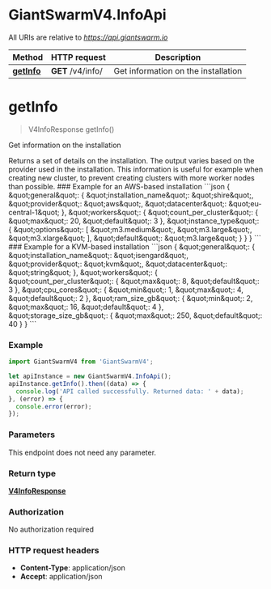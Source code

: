 # GiantSwarmV4.InfoApi

All URIs are relative to *https://api.giantswarm.io*

Method | HTTP request | Description
------------- | ------------- | -------------
[**getInfo**](InfoApi.md#getInfo) | **GET** /v4/info/ | Get information on the installation


<a name="getInfo"></a>
# **getInfo**
> V4InfoResponse getInfo()

Get information on the installation

Returns a set of details on the installation. The output varies based on the provider used in the installation.  This information is useful for example when creating new cluster, to prevent creating clusters with more worker nodes than possible.  ### Example for an AWS-based installation  &#x60;&#x60;&#x60;json {   \&quot;general\&quot;: {     \&quot;installation_name\&quot;: \&quot;shire\&quot;,     \&quot;provider\&quot;: \&quot;aws\&quot;,     \&quot;datacenter\&quot;: \&quot;eu-central-1\&quot;   },   \&quot;workers\&quot;: {     \&quot;count_per_cluster\&quot;: {       \&quot;max\&quot;: 20,       \&quot;default\&quot;: 3     },     \&quot;instance_type\&quot;: {       \&quot;options\&quot;: [         \&quot;m3.medium\&quot;, \&quot;m3.large\&quot;, \&quot;m3.xlarge\&quot;       ],       \&quot;default\&quot;: \&quot;m3.large\&quot;     }   } } &#x60;&#x60;&#x60;  ### Example for a KVM-based installation  &#x60;&#x60;&#x60;json {   \&quot;general\&quot;: {     \&quot;installation_name\&quot;: \&quot;isengard\&quot;,     \&quot;provider\&quot;: \&quot;kvm\&quot;,     \&quot;datacenter\&quot;: \&quot;string\&quot;   },   \&quot;workers\&quot;: {     \&quot;count_per_cluster\&quot;: {       \&quot;max\&quot;: 8,       \&quot;default\&quot;: 3     },     \&quot;cpu_cores\&quot;: {       \&quot;min\&quot;: 1,       \&quot;max\&quot;: 4,       \&quot;default\&quot;: 2     },     \&quot;ram_size_gb\&quot;: {       \&quot;min\&quot;: 2,       \&quot;max\&quot;: 16,       \&quot;default\&quot;: 4     },     \&quot;storage_size_gb\&quot;: {       \&quot;max\&quot;: 250,       \&quot;default\&quot;: 40     } } &#x60;&#x60;&#x60; 

### Example
```javascript
import GiantSwarmV4 from 'GiantSwarmV4';

let apiInstance = new GiantSwarmV4.InfoApi();
apiInstance.getInfo().then((data) => {
  console.log('API called successfully. Returned data: ' + data);
}, (error) => {
  console.error(error);
});

```

### Parameters
This endpoint does not need any parameter.

### Return type

[**V4InfoResponse**](V4InfoResponse.md)

### Authorization

No authorization required

### HTTP request headers

 - **Content-Type**: application/json
 - **Accept**: application/json

